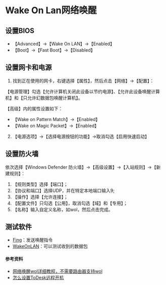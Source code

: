 # Wake On Lan网络唤醒

## 设置BIOS

- 【Advanced】->【Wake On LAN】->【Enabled】
- 【Boot】->【Fast Boot】->【Disabled】

## 设置网卡和电源

1. 找到正在使用的网卡，右键选择【属性】，然后点击【网络】->【配置】：

【电源管理】勾选【允许计算机关闭此设备以节约电源】、【允许此设备唤醒计算机】和【只允许幻数据包唤醒计算机】。

【高级】内的属性设置如下：

- 【Wake on Pattern Match】->【Enabled】
- 【Wake on Magic Packet】->【Enabled】

2. 【电源选项】->【选择电源按钮的功能】->取消勾选【启用快速启动】

## 设置防火墙

依次选择【Windows Defender 防火墙】->【高级设置】->【入站规则】->【新建规则】：

1. 【规则类型】选择【端口】；
2. 【协议和端口】选择UDP，并在特定本地端口输入9;
3. 【操作】选择【允许连接】；
4. 【配置文件】只勾选【公用】，取消勾选【域】和【专用】；
5. 【名称】输入自定义名称，如wol，然后点击完成。

## 测试软件

- [Fing](https://www.ghxi.com/fing.html)：发送唤醒指令
- [WakeOnLAN](https://github.com/basildane/WakeOnLAN/releases)：可以测试收到的数据包

#### 参考资料

- [网络唤醒wol详细教程，不需要路由器支持wol](https://www.bilibili.com/video/BV1ge4y1i7Xm)
- [怎么设置ToDesk远程开机](https://www.todesk.com/faq/57.html)
